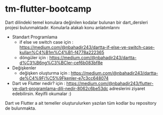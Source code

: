 # tm-flutter-bootcamp
Dart dilindeki temel konulara değinilen kodalar bulunan bir dart_dersleri projesi bulunmaktadır. 
Konularla alakalı konu anlatımlarını 
* Standart Programlama 
  - if else ve switch case için : https://medium.com/@nbahadir243/dartta-if-else-ve-switch-case-kullan%C4%B1m%C4%B1-f4778a222365
  - döngüler için : https://medium.com/@nbahadir243/dartta-d%C3%B6ng%C3%BCler-cef6b083bf8e
* Değişkenler 
  - değişken oluşturma için : https://medium.com/@nbahadir243/dartta-de%C4%9Fi%C5%9Fkenler-e7c3cc648074
* Dart ve Flutter nedir? için : https://medium.com/@nbahadir243/flutter-ve-dart-programlama-dili-nedir-8062c6be53dc
adreslerini ziyaret edebilirsin. Keyifli okumalar :)

Dart ve Flutter a ait temeller oluşturulurken yazılan tüm kodlar bu repository de bulunmakta. 

